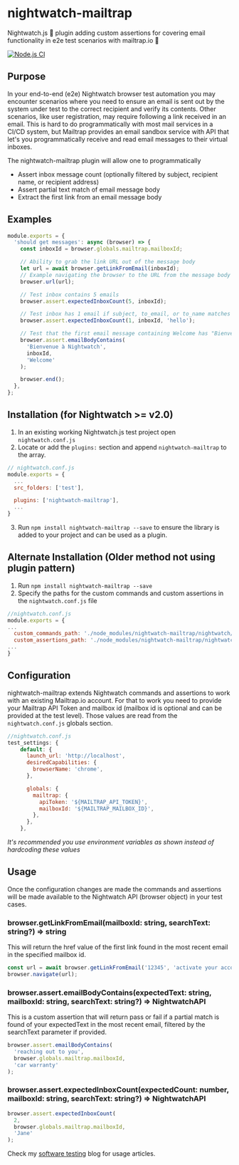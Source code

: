 # nightwatch-mailtrap

Nightwatch.js 🦉 plugin adding custom assertions for covering email functionality in e2e test scenarios with mailtrap.io 📨

[![Node.js CI](https://github.com/reallymello/nightwatch-mailtrap/actions/workflows/node.js.yml/badge.svg)](https://github.com/reallymello/nightwatch-mailtrap/actions/workflows/node.js.yml)

## Purpose

In your end-to-end (e2e) Nightwatch browser test automation you may encounter scenarios where you need to ensure an email is sent out by the system under test to the correct recipient and verify its contents. Other scenarios, like user registration, may require following a link received in an email. This is hard to do programmatically with most mail services in a CI/CD system, but Mailtrap provides an email sandbox service with API that let's you programmatically receive and read email messages to their virtual inboxes.

The nightwatch-mailtrap plugin will allow one to programmatically

- Assert inbox message count (optionally filtered by subject, recipient name, or recipient address)
- Assert partial text match of email message body
- Extract the first link from an email message body

## Examples

```js
module.exports = {
  'should get messages': async (browser) => {
    const inboxId = browser.globals.mailtrap.mailboxId;

    // Ability to grab the link URL out of the message body
    let url = await browser.getLinkFromEmail(inboxId);
    // Example navigating the browser to the URL from the message body link
    browser.url(url);

    // Test inbox contains 5 emails
    browser.assert.expectedInboxCount(5, inboxId);

    // Test inbox has 1 email if subject, to_email, or to_name matches "hello"
    browser.assert.expectedInboxCount(1, inboxId, 'hello');

    // Test that the first email message containing Welcome has "Bienvenue à Nightwatch" in the message body
    browser.assert.emailBodyContains(
      'Bienvenue à Nightwatch',
      inboxId,
      'Welcome'
    );

    browser.end();
  },
};
```

## Installation (for Nightwatch >= v2.0)

1. In an existing working Nightwatch.js test project open `nightwatch.conf.js`
2. Locate or add the `plugins:` section and append `nightwatch-mailtrap` to the array.

```js
// nightwatch.conf.js
module.exports = {
  ...
  src_folders: ['test'],

  plugins: ['nightwatch-mailtrap'],
  ...
}
```

3. Run `npm install nightwatch-mailtrap --save` to ensure the library is added to your project and can be used as a plugin.

## Alternate Installation (Older method not using plugin pattern)

1. Run `npm install nightwatch-mailtrap --save`
2. Specify the paths for the custom commands and custom assertions in the `nightwatch.conf.js` file

```js
//nightwatch.conf.js
module.exports = {
...
  custom_commands_path: './node_modules/nightwatch-mailtrap/nightwatch/commands',
  custom_assertions_path: './node_modules/nightwatch-mailtrap/nightwatch/assertions',
...
}
```

## Configuration

nightwatch-mailtrap extends Nightwatch commands and assertions to work with an existing Mailtrap.io account. For that to work you need to provide your Mailtrap API Token and mailbox id (mailbox id is optional and can be provided at the test level). Those values are read from the `nightwatch.conf.js` globals section.

```js
//nightwatch.conf.js
test_settings: {
    default: {
      launch_url: 'http://localhost',
      desiredCapabilities: {
        browserName: 'chrome',
      },

      globals: {
        mailtrap: {
          apiToken: '${MAILTRAP_API_TOKEN}',
          mailboxId: '${MAILTRAP_MAILBOX_ID}',
        },
      },
    },
```

_It's recommended you use environment variables as shown instead of hardcoding these values_

## Usage

Once the configuration changes are made the commands and assertions will be made available to the Nightwatch API (browser object) in your test cases.

### browser.getLinkFromEmail(mailboxId: string, searchText: string?) => string

This will return the href value of the first link found in the most recent email in the specified mailbox id.

```js
const url = await browser.getLinkFromEmail('12345', 'activate your account');
browser.navigate(url);
```

### browser.assert.emailBodyContains(expectedText: string, mailboxId: string, searchText: string?) => NightwatchAPI

This is a custom assertion that will return pass or fail if a partial match is found of your expectedText in the most recent email, filtered by the searchText parameter if provided.

```js
browser.assert.emailBodyContains(
  'reaching out to you',
  browser.globals.mailtrap.mailboxId,
  'car warranty'
);
```

### browser.assert.expectedInboxCount(expectedCount: number, mailboxId: string, searchText: string?) => NightwatchAPI

```js
browser.assert.expectedInboxCount(
  2,
  browser.globals.mailtrap.mailboxId,
  'Jane'
);
```

Check my [software testing](https://www.davidmello.com/software-testing) blog for usage articles.
